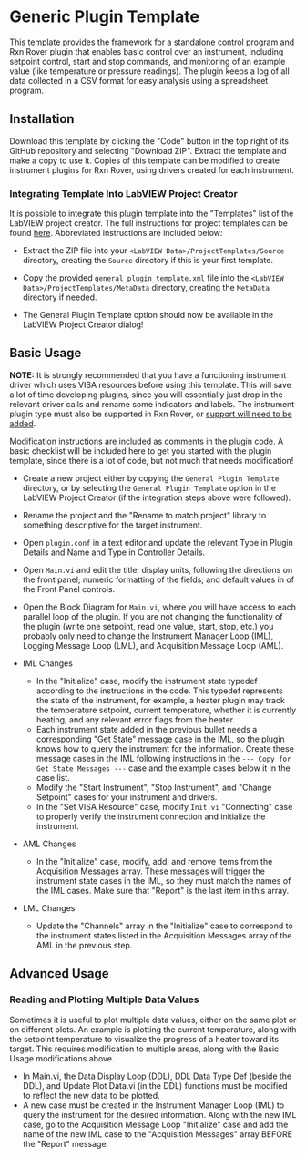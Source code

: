 # Generic Plugin Template

This template provides the framework for a standalone control program and 
Rxn Rover plugin that enables basic control over an instrument, 
including setpoint control, start and stop commands, and monitoring of an 
example value (like temperature or pressure readings). The plugin keeps a log 
of all data collected in a CSV format for easy analysis using a spreadsheet 
program.

## Installation

Download this template by clicking the "Code" button in the top right of its 
GitHub repository and selecting "Download ZIP". Extract the template and make 
a copy to use it. Copies of this template can be modified to create instrument 
plugins for Rxn Rover, using drivers created for each instrument.

### Integrating Template Into LabVIEW Project Creator

It is possible to integrate this plugin template into the "Templates" list of 
the LabVIEW project creator. The full instructions for project templates can be
found [here](https://knowledge.ni.com/KnowledgeArticleDetails?id=kA03q000000x1k8CAA&l=en-US). 
Abbreviated instructions are included below:

- Extract the ZIP file into your `<LabVIEW Data>/ProjectTemplates/Source` 
  directory, creating the `Source` directory if this is your first template.

- Copy the provided `general_plugin_template.xml` file into the 
  `<LabVIEW Data>/ProjectTemplates/MetaData` directory, creating the `MetaData`
  directory if needed.
  
- The General Plugin Template option should now be available in the LabVIEW 
  Project Creator dialog!
  
## Basic Usage

**NOTE:** It is strongly recommended that you have a functioning instrument 
driver which uses VISA resources before using this template. This will save a
lot of time developing plugins, since you will essentially just drop in 
the relevant driver calls and rename some indicators and labels. The instrument
plugin type must also be supported in Rxn Rover, or [support will need to be
added](https://rxnrover.github.io/RxnRover/dev_resources/tutorials/new_plugin_type/index.html).

Modification instructions are included as comments in the plugin code. 
A basic checklist will be included here to get you started with the plugin
template, since there is a lot of code, but not much that needs modification!

- Create a new project either by copying the `General Plugin Template`
  directory, or by selecting the `General Plugin Template` option in the 
  LabVIEW Project Creator (if the integration steps above were followed).
  
- Rename the project and the "Rename to match project" library to something 
  descriptive for the target instrument.
  
- Open `plugin.conf` in a text editor and update the relevant Type in Plugin 
  Details and Name and Type in Controller Details.
  
- Open `Main.vi` and edit the title; display units, following the directions
  on the front panel; numeric formatting of the fields; and default values in
  of the Front Panel controls.
  
- Open the Block Diagram for `Main.vi`, where you will have access to each 
  parallel loop of the plugin. If you are not changing the functionality of
  the plugin (write one setpoint, read one value, start, stop, etc.) you 
  probably only need to change the Instrument Manager Loop (IML), Logging 
  Message Loop (LML), and Acquisition Message Loop (AML).
  
- IML Changes
    - In the "Initialize" case, modify the instrument state typedef according
      to the instructions in the code. This typedef represents the state of
      the instrument, for example, a heater plugin may track the temperature
      setpoint, current temperature, whether it is currently heating, and
      any relevant error flags from the heater.
    - Each instrument state added in the previous bullet needs a corresponding 
      "Get State" message case in the IML, so the plugin knows how to query the
      instrument for the information. Create these message cases in the IML
      following instructions in the `--- Copy for Get State Messages ---` case 
      and the example cases below it in the case list.
    - Modify the "Start Instrument", "Stop Instrument", and "Change Setpoint" 
      cases for your instrument and drivers.
    - In the "Set VISA Resource" case, modify `Init.vi` "Connecting" case to
      properly verify the instrument connection and initialize the instrument.
      
- AML Changes
    - In the "Initialize" case, modify, add, and remove items from the 
      Acquisition Messages array. These messages will trigger the instrument
      state cases in the IML, so they must match the names of the IML cases.
      Make sure that "Report" is the last item in this array.
      
- LML Changes
    - Update the "Channels" array in the "Initialize" case to correspond to
      the instrument states listed in the Acquisition Messages array of 
      the AML in the previous step.


## Advanced Usage
  
### Reading and Plotting Multiple Data Values

Sometimes it is useful to plot multiple data values, either on the same plot or
on different plots. An example is plotting the current temperature, along with
the setpoint temperature to visualize the progress of a heater toward its 
target. This requires modification to multiple areas, along with the Basic 
Usage modifications above.

- In Main.vi, the Data Display Loop (DDL), DDL Data Type Def (beside the DDL), 
  and Update Plot Data.vi (in the DDL) functions must be modified to reflect
  the new data to be plotted.
- A new case must be created in the Instrument Manager Loop (IML) to query the 
  instrument for the desired information. Along with the new IML case, go to
  the Acquisition Message Loop "Initialize" case and add the name of the new 
  IML case to the "Acquisition Messages" array BEFORE the "Report" message.